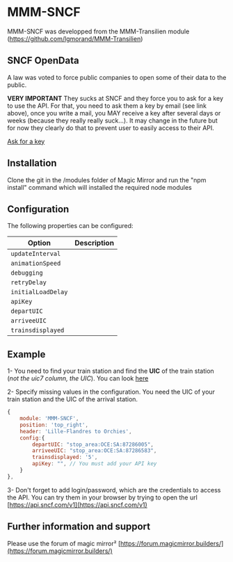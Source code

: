 # MMM-SNCF

MMM-SNCF was developped from the MMM-Transilien module (https://github.com/lgmorand/MMM-Transilien)

## SNCF OpenData

A law was voted to force public companies to open some of their data to the public.

**VERY IMPORTANT**
They sucks at SNCF and they force you to ask for a key to use the API. For that, you need to ask them a key by email (see link above), once you write a mail, you MAY receive a key after several days or weeks (because they really really suck...). It may change in the future but for now they clearly do that to prevent user to easily access to their API.

[Ask for a key](https://www.digital.sncf.com/startup/api)

## Installation

Clone the git in the /modules folder of Magic Mirror and run the "npm install" command which will installed the required node modules

## Configuration

The following properties can be configured:

| Option           | Description
| ---------------- | -----------
| `updateInterval` | 
| `animationSpeed` | 
| `debugging` | 
| `retryDelay` | 
| `initialLoadDelay` | 
| `apiKey` | 
| `departUIC` | 
| `arriveeUIC` | 
| `trainsdisplayed` |

## Example

1- You need to find your train station and find the **UIC** of the train station (*not the uic7 column, the UIC*). You can look [here](https://ressources.data.sncf.com/explore/dataset/referentiel-gares-voyageurs)

2- Specify missing values in the configuration. You need the UIC of your train station and the UIC of the arrival station.

```javascript
{
    module: 'MMM-SNCF',
    position: 'top_right',
    header: 'Lille-Flandres to Orchies',
    config:{
        departUIC: "stop_area:OCE:SA:87286005",
        arriveeUIC: "stop_area:OCE:SA:87286583",
        trainsdisplayed: '5',
        apiKey: "", // You must add your API key
    }
},
```

3- Don't forget to add login/password, which are the credentials to access the API. You can try them in your browser by trying to open the url [https://api.sncf.com/v1](https://api.sncf.com/v1)


## Further information and support

Please use the forum of magic mirror² [https://forum.magicmirror.builders/](https://forum.magicmirror.builders/)
